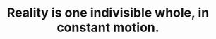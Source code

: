 ---
title: Reality is one indivisible whole, in constant motion.
tags: non-dual TMWT
star: true
reality: true
order: 1
---